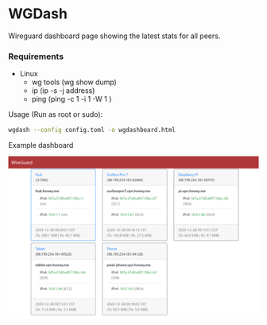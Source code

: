 # WGDash

Wireguard dashboard page showing the latest stats for all peers.

### Requirements

- Linux
    - wg tools (wg <dev> show dump)
    - ip (ip -s -j address)
    - ping (ping -c 1 -i 1 -W 1 <peer ip>)

Usage (Run as root or sudo):
```sh
wgdash --config config.toml -o wgdashboard.html
```

Example dashboard

![example](example.png)

